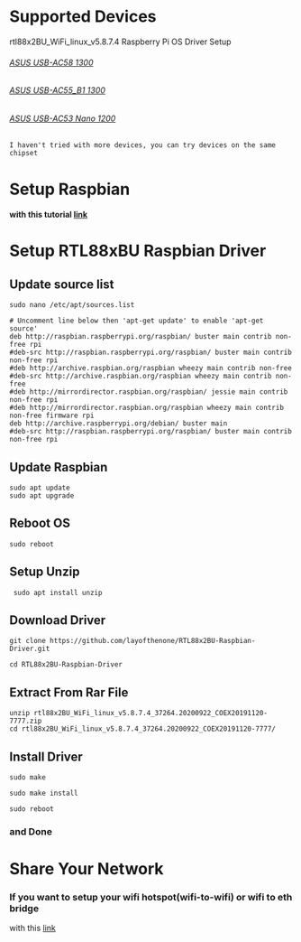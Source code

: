 # Supported Devices
rtl88x2BU_WiFi_linux_v5.8.7.4 Raspberry Pi OS Driver Setup
###### [ASUS USB-AC58 1300](https://www.asus.com/Networking-IoT-Servers/Adapters/All-series/USB-AC58/)
###### [ASUS USB-AC55_B1 1300](https://www.asus.com/Networking-IoT-Servers/Adapters/All-series/USB-AC55-B1/)
###### [ASUS USB-AC53 Nano 1200](https://www.asus.com/us/Networking-IoT-Servers/Adapters/All-series/USB-AC53-Nano/)

`I haven't tried with more devices, you can try devices on the same chipset`

# Setup Raspbian 
#### with this tutorial [link](https://www.tomshardware.com/reviews/raspberry-pi-set-up-how-to,6029.html)

# Setup RTL88xBU Raspbian Driver
## Update source list
```
sudo nano /etc/apt/sources.list
```
```
# Uncomment line below then 'apt-get update' to enable 'apt-get source'
deb http://raspbian.raspberrypi.org/raspbian/ buster main contrib non-free rpi
#deb-src http://raspbian.raspberrypi.org/raspbian/ buster main contrib non-free rpi
#deb http://archive.raspbian.org/raspbian wheezy main contrib non-free
#deb-src http://archive.raspbian.org/raspbian wheezy main contrib non-free
#deb http://mirrordirector.raspbian.org/raspbian/ jessie main contrib non-free rpi
#deb http://mirrordirector.raspbian.org/raspbian wheezy main contrib non-free firmware rpi
deb http://archive.raspberrypi.org/debian/ buster main
#deb-src http://raspbian.raspberrypi.org/raspbian/ buster main contrib non-free rpi
```

## Update Raspbian
```
sudo apt update
sudo apt upgrade
```

## Reboot OS
```
sudo reboot
```
## Setup Unzip
```
 sudo apt install unzip
```

## Download Driver
```
git clone https://github.com/layofthenone/RTL88x2BU-Raspbian-Driver.git
```
```
cd RTL88x2BU-Raspbian-Driver
```

## Extract From Rar File
```
unzip rtl88x2BU_WiFi_linux_v5.8.7.4_37264.20200922_COEX20191120-7777.zip
cd rtl88x2BU_WiFi_linux_v5.8.7.4_37264.20200922_COEX20191120-7777/
```

## Install Driver
```
sudo make
```
```
sudo make install
```
```
sudo reboot
```
### and Done




# Share Your Network
### If you want to setup your wifi hotspot(wifi-to-wifi) or wifi to eth bridge
with this [link](https://github.com/arpitjindal97/raspbian-recipes)
